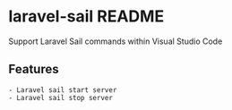 # laravel-sail README

Support Laravel Sail commands within Visual Studio Code
## Features
    - Laravel sail start server
    - Laravel sail stop server
